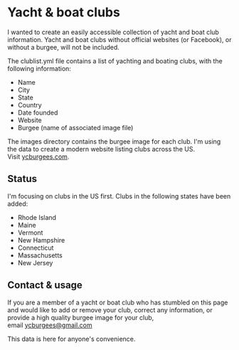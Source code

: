 # Yacht & boat clubs

I wanted to create an easily accessible collection of yacht and boat club information. Yacht and boat clubs without official websites (or Facebook), or without a burgee, will not be included.

The clublist.yml file contains a list of yachting and boating clubs, with the following information:

* Name
* City
* State
* Country
* Date founded
* Website
* Burgee (name of associated image file)

The images directory contains the burgee image for each club.
I'm using the data to create a modern website listing clubs across the US. Visit [ycburgees.com](https://www.ycburgees.com).

## Status

I'm focusing on clubs in the US first. Clubs in the following states have been added:

* Rhode Island
* Maine
* Vermont
* New Hampshire
* Connecticut
* Massachusetts
* New Jersey

## Contact & usage

If you are a member of a yacht or boat club who has stumbled on this page and would like to add or remove your club, correct any information, or provide a high quality burgee image for your club, email ycburgees@gmail.com

This data is here for anyone's convenience.
